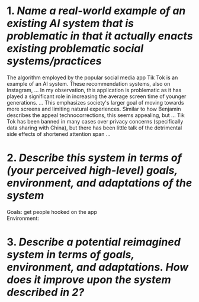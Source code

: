 # 1. _Name a real-world example of an existing AI system that is problematic in that it actually enacts existing problematic social systems/practices_
The algorithm employed by the popular social media app Tik Tok is an example of an AI system. These recommendation systems, also on Instagram, ... In my observation, this application is problematic as it has played a significant role in increasing the average screen time of younger generations. ... This emphasizes society's larger goal of moving towards more screens and limiting natural experiences. Similar to how Benjamin describes the appeal technocorrections, this seems appealing, but ... Tik Tok has been banned in many cases over privacy concerns (specifically data sharing with China), but there has been little talk of the detrimental side effects of shortened attention span ...

# 2. _Describe this system in terms of (your perceived high-level) goals, environment, and adaptations of the system_
Goals: get people hooked on the app  
Environment:

# 3. _Describe a potential reimagined system in terms of **goals**, **environment**, and **adaptations**. How does it improve upon the system described in 2?_
